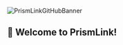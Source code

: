 ![PrismLinkGitHubBanner](https://static.devarshi.dev/prismlink-github-banner.png)

## 👋 Welcome to PrismLink!

<!-- ## 💕 Be in touch with PrismLink -->

